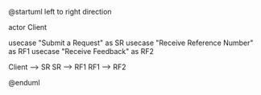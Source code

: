 @startuml
left to right direction

actor Client

usecase "Submit a Request" as SR
usecase "Receive Reference Number" as RF1
usecase "Receive Feedback" as RF2

Client --> SR
SR --> RF1
RF1 --> RF2

@enduml